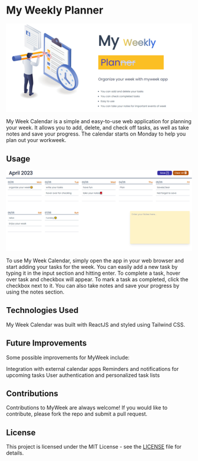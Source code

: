 # My Weekly Planner

![My Week Calendar Intro](public/images/my-weekly-planner-intro.PNG)

My Week Calendar is a simple and easy-to-use web application for planning your week. It allows you to add, delete, and check off tasks, as well as take notes and save your progress. The calendar starts on Monday to help you plan out your workweek.

## Usage

![My Week Calendar Main](public/images/weekly-planner-main.PNG)

To use My Week Calendar, simply open the app in your web browser and start adding your tasks for the week. You can easily add a new task by typing it in the input section and hitting enter. To complete a task, hover over task and checkbox will appear. To mark a task as completed, click the checkbox next to it. You can also take notes and save your progress by using the notes section.

## Technologies Used

My Week Calendar was built with ReactJS and styled using Tailwind CSS.

## Future Improvements

Some possible improvements for MyWeek include:

Integration with external calendar apps
Reminders and notifications for upcoming tasks
User authentication and personalized task lists

## Contributions

Contributions to MyWeek are always welcome! If you would like to contribute, please fork the repo and submit a pull request.


## License

This project is licensed under the MIT License - see the [LICENSE](LICENSE) file for details.
